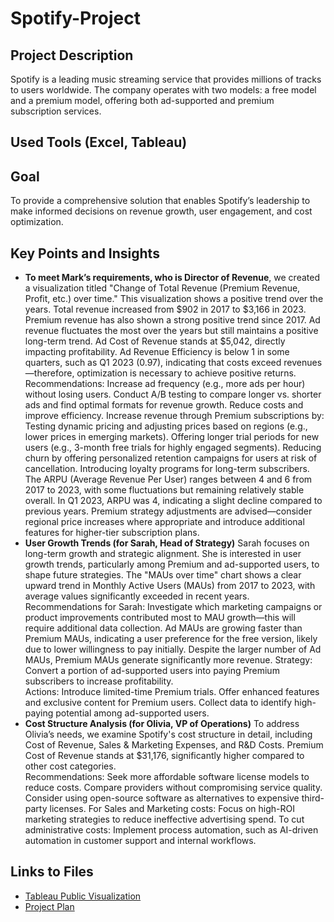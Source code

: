 # Spotify-Project
## Project Description
Spotify is a leading music streaming service that provides millions of tracks to users worldwide. The company operates with two models: a free model and a premium model, offering both ad-supported and premium subscription services.
## Used Tools (Excel, Tableau)
## Goal
To provide a comprehensive solution that enables Spotify’s leadership to make informed decisions on revenue growth, user engagement, and cost optimization.
## Key Points and Insights
- **To meet Mark’s requirements, who is Director of Revenue**, we created a visualization titled "Change of Total Revenue (Premium Revenue, Profit, etc.) over time." This visualization shows a positive trend over the years.
Total revenue increased from $902 in 2017 to $3,166 in 2023. Premium revenue has also shown a strong positive trend since 2017.
Ad revenue fluctuates the most over the years but still maintains a positive long-term trend.
Ad Cost of Revenue stands at $5,042, directly impacting profitability.
Ad Revenue Efficiency is below 1 in some quarters, such as Q1 2023 (0.97), indicating that costs exceed revenues—therefore, optimization is necessary to achieve positive returns.<br>
Recommendations:
Increase ad frequency (e.g., more ads per hour) without losing users.
Conduct A/B testing to compare longer vs. shorter ads and find optimal formats for revenue growth.
Reduce costs and improve efficiency.
Increase revenue through Premium subscriptions by:
Testing dynamic pricing and adjusting prices based on regions (e.g., lower prices in emerging markets).
Offering longer trial periods for new users (e.g., 3-month free trials for highly engaged segments).
Reducing churn by offering personalized retention campaigns for users at risk of cancellation.
Introducing loyalty programs for long-term subscribers.
The ARPU (Average Revenue Per User) ranges between 4 and 6 from 2017 to 2023, with some fluctuations but remaining relatively stable overall.
In Q1 2023, ARPU was 4, indicating a slight decline compared to previous years.
Premium strategy adjustments are advised—consider regional price increases where appropriate and introduce additional features for higher-tier subscription plans.
- **User Growth Trends (for Sarah, Head of Strategy)**
Sarah focuses on long-term growth and strategic alignment. She is interested in user growth trends, particularly among Premium and ad-supported users, to shape future strategies.
The "MAUs over time" chart shows a clear upward trend in Monthly Active Users (MAUs) from 2017 to 2023, with average values significantly exceeded in recent years.<br>
Recommendations for Sarah:
Investigate which marketing campaigns or product improvements contributed most to MAU growth—this will require additional data collection.
Ad MAUs are growing faster than Premium MAUs, indicating a user preference for the free version, likely due to lower willingness to pay initially.
Despite the larger number of Ad MAUs, Premium MAUs generate significantly more revenue.
Strategy: Convert a portion of ad-supported users into paying Premium subscribers to increase profitability.<br>
Actions:
Introduce limited-time Premium trials.
Offer enhanced features and exclusive content for Premium users.
Collect data to identify high-paying potential among ad-supported users.
- **Cost Structure Analysis (for Olivia, VP of Operations)** 
To address Olivia’s needs, we examine Spotify's cost structure in detail, including Cost of Revenue, Sales & Marketing Expenses, and R&D Costs.
Premium Cost of Revenue stands at $31,176, significantly higher compared to other cost categories.<br>
Recommendations:
Seek more affordable software license models to reduce costs.
Compare providers without compromising service quality.
Consider using open-source software as alternatives to expensive third-party licenses.
For Sales and Marketing costs:
Focus on high-ROI marketing strategies to reduce ineffective advertising spend.
To cut administrative costs:
Implement process automation, such as AI-driven automation in customer support and internal workflows.
## Links to Files
- [Tableau Public Visualization](https://public.tableau.com/views/SpotifyProjekt2016-2023/Dashboard42?:language=de-DE&:sid=&:redirect=auth&:display_count=n&:origin=viz_share_link)
- [Project Plan](https://www.notion.so/Project-Plan-1da8295c2e5a80199d18faba7af7bde1?pvs=4)

